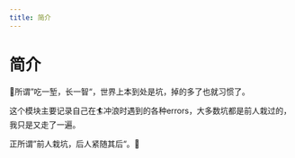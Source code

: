 ```yaml
---
title: 简介
---
```


# 简介

🧓所谓”吃一堑，长一智“，世界上本到处是坑，掉的多了也就习惯了。

这个模块主要记录自己在🏄冲浪时遇到的各种errors，大多数坑都是前人栽过的，我只是又走了一遍。

正所谓”前人栽坑，后人紧随其后“。💃